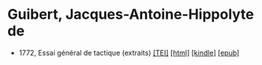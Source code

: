 # Guibert, Jacques-Antoine-Hippolyte de

* 1772, Essai général de tactique (extraits)  <a class="file tei" href="https://hurlus.github.io/tei/guibert1772_tactique.xml">[TEI]</a>  <a class="file html" href="https://hurlus.github.io/guibert/guibert1772_tactique.html">[html]</a>  <a class="file mobi" href="https://hurlus.github.io/guibert/guibert1772_tactique.mobi">[kindle]</a>  <a class="file epub" href="https://hurlus.github.io/guibert/guibert1772_tactique.epub">[epub]</a> 
